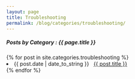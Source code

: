 ```yaml
---
layout: page
title: Troubleshooting
permalink: /blog/categories/troubleshooting/
---
```


<h5> Posts by Category : {{ page.title }} </h5>

<div class="card">
{% for post in site.categories.troubleshooting %}
 <li class="category-posts"><span>{{ post.date | date_to_string }}</span> &nbsp; <a href="{{ post.url }}">{{ post.title }}</a></li>
{% endfor %}
</div>